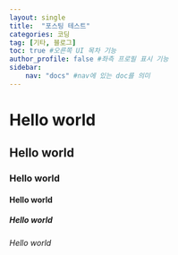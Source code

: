 ```yaml
---
layout: single
title:  "포스팅 테스트"
categories: 코딩
tag: [기타, 블로그]
toc: true #오른쪽 UI 목차 기능
author_profile: false #좌측 프로필 표시 기능
sidebar:
    nav: "docs" #nav에 있는 doc를 의미
---
```


# Hello world

## Hello world

### Hello world

#### Hello world

##### Hello world

###### Hello world






